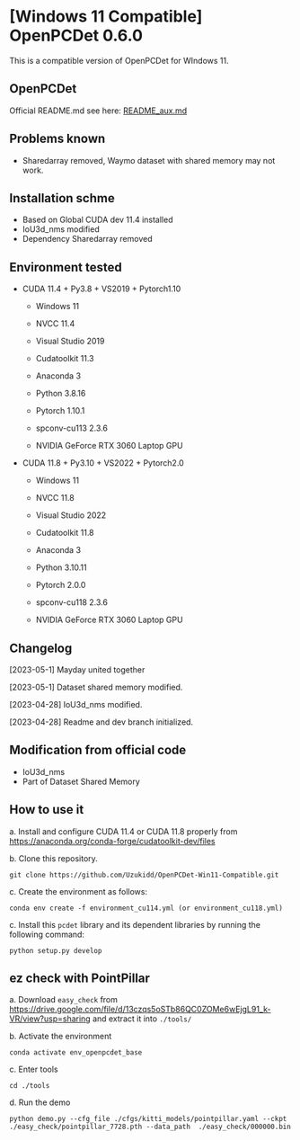# [Windows 11 Compatible]  OpenPCDet 0.6.0

This is a compatible version of OpenPCDet for WIndows 11. 

## OpenPCDet

Official README.md see here: [README_aux.md](README_aux.md)

## Problems known

- Sharedarray removed, Waymo dataset with shared memory may not work.

## Installation schme

- Based on Global CUDA dev 11.4 installed
- IoU3d_nms modified
- Dependency Sharedarray removed

## Environment tested

- CUDA 11.4 + Py3.8 + VS2019 + Pytorch1.10

  - Windows 11

  - NVCC 11.4

  - Visual Studio 2019

  - Cudatoolkit 11.3

  - Anaconda 3

  - Python 3.8.16

  - Pytorch 1.10.1

  - spconv-cu113 2.3.6

  - NVIDIA GeForce RTX 3060 Laptop GPU

- CUDA 11.8 + Py3.10 + VS2022 + Pytorch2.0

  - Windows 11

  - NVCC 11.8

  - Visual Studio 2022

  - Cudatoolkit 11.8

  - Anaconda 3

  - Python 3.10.11

  - Pytorch 2.0.0

  - spconv-cu118 2.3.6

  - NVIDIA GeForce RTX 3060 Laptop GPU

## Changelog

[2023-05-1] Mayday united together

[2023-05-1] Dataset shared memory modified.

[2023-04-28] IoU3d_nms modified.

[2023-04-28] Readme and dev branch initialized.

## Modification from official code

- IoU3d_nms
- Part of Dataset Shared Memory

## How to use it

a. Install and configure CUDA 11.4 or CUDA 11.8 properly from https://anaconda.org/conda-forge/cudatoolkit-dev/files

b. Clone this repository.

```shell
git clone https://github.com/Uzukidd/OpenPCDet-Win11-Compatible.git
```

c. Create the environment as follows:

```shell
conda env create -f environment_cu114.yml (or environment_cu118.yml)
```

c. Install this `pcdet` library and its dependent libraries by running the following command:

```
python setup.py develop
```

## ez check with PointPillar

a. Download `easy_check` from https://drive.google.com/file/d/13czqs5oSTb86QC0ZOMe6wEjgL91_k-VR/view?usp=sharing and extract it into `./tools/`

b. Activate the environment

```shell
conda activate env_openpcdet_base
```

c. Enter tools

```shell
cd ./tools
```

d. Run the demo

```shell
python demo.py --cfg_file ./cfgs/kitti_models/pointpillar.yaml --ckpt ./easy_check/pointpillar_7728.pth --data_path  ./easy_check/000000.bin
```

